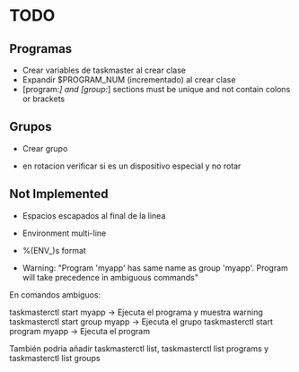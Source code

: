 # TODO

Programas
---
- Crear variables de taskmaster al crear clase
- Expandir $PROGRAM_NUM (incrementado) al crear clase
- [program:*] and [group:*] sections must be unique and not contain colons or brackets

Grupos
---
- Crear grupo

- en rotacion verificar si es un dispositivo especial y no rotar

## Not Implemented

- Espacios escapados al final de la linea
- Environment multi-line
- %(ENV_)s format
 

 - Warning: "Program 'myapp' has same name as group 'myapp'. Program will take precedence in ambiguous commands"

En comandos ambiguos:

taskmasterctl start myapp → Ejecuta el programa y muestra warning
taskmasterctl start group myapp → Ejecuta el grupo
taskmasterctl start program myapp → Ejecuta el program

También podria añadir taskmasterctl list, taskmasterctl list programs y taskmasterctl list groups
